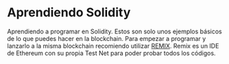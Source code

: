 # Aprendiendo Solidity

Aprendiendo a programar en Solidity. Estos son solo unos ejemplos básicos de lo que puedes hacer en la blockchain. Para empezar a programar y lanzarlo a la misma blockchain recomiendo utilizar [REMIX](https://remix.ethereum.org/). Remix es un IDE de Ethereum con su propia Test Net para poder probar todos los códigos.
